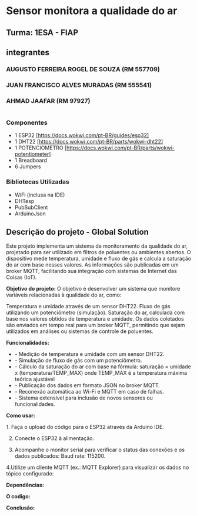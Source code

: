 # Sensor monitora a qualidade do ar
## Turma: 1ESA - FIAP

## integrantes
### AUGUSTO FERREIRA ROGEL DE SOUZA (RM 557709)
### JUAN FRANCISCO ALVES MURADAS (RM 555541)
### AHMAD JAAFAR (RM 97927)
#
### Componentes 
- 1 ESP32 [https://docs.wokwi.com/pt-BR/guides/esp32]
- 1 DHT22 [https://docs.wokwi.com/pt-BR/parts/wokwi-dht22]
- 1 POTENCIOMETRO [https://docs.wokwi.com/pt-BR/parts/wokwi-potentiometer]
- 1 Breadboard
- 6 Jumpers
### Bibliotecas Utilizadas
- WiFi (inclusa na IDE)
- DHTesp
- PubSubClient
- ArduinoJson


## Descrição do projeto - Global Solution
<p>Este projeto implementa um sistema de monitoramento da qualidade do ar, projetado para ser utilizado em filtros de poluentes ou ambientes abertos. O dispositivo mede temperatura, umidade e fluxo de gás e calcula a saturação do ar com base nesses valores. As informações são publicadas em um broker MQTT, facilitando sua integração com sistemas de Internet das Coisas (IoT).</p>

<p><b>Objetivo do projeto:</b> O objetivo é desenvolver um sistema que monitore variáveis relacionadas à qualidade do ar, como:</p>

Temperatura e umidade através de um sensor DHT22.
Fluxo de gás utilizando um potenciômetro (simulação).
Saturação do ar, calculada com base nos valores obtidos de temperatura e umidade.
Os dados coletados são enviados em tempo real para um broker MQTT, permitindo que sejam utilizados em análises ou sistemas de controle de poluentes.



<p><b>Funcionalidades:</b></p>
<ul>
<li>- Medição de temperatura e umidade com um sensor DHT22.</li>
<li>- Simulação de fluxo de gás com um potenciômetro.</li>
<li>- Cálculo da saturação do ar com base na fórmula: saturação = umidade x (temperatura/TEMP_MAX) onde TEMP_MAX é a temperatura máxima teórica ajustável</li>
<li>- Publicação dos dados em formato JSON no broker MQTT.</li>
<li>- Reconexão automática ao Wi-Fi e MQTT em caso de falhas.</li>
<li>- Sistema extensível para inclusão de novos sensores ou funcionalidades.</li>
</ul>

<p><b>Como usar:</b></p>
1. Faça o upload do código para o ESP32 através da Arduino IDE.

2. Conecte o ESP32 à alimentação.

3. Acompanhe o monitor serial para verificar o status das conexões e os dados publicados: Baud rate: 115200.

4.Utilize um cliente MQTT (ex.: MQTT Explorer) para visualizar os dados no tópico configurado:

<p><b>Dependências:</b> </p>

<p><b>O codigo:</b> </p>



<p><b>Conclusão:</b> </p>
